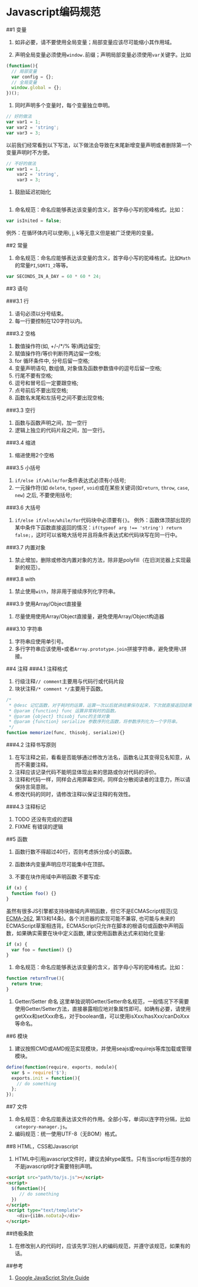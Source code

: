 Javascript编码规范
===

##1 变量

1. 如非必要，请不要使用全局变量；局部变量应该尽可能缩小其作用域。

1. 声明全局变量必须使用`window.`前缀；声明局部变量必须使用`var`关键字。比如  
```js
(function(){
  // 局部变量
  var config = {};
  // 全局变量
  window.global = {};
})();
```
1. 同时声明多个变量时，每个变量独立申明。
```js
// 好的做法
var var1 = 1;
var var2 = 'string';
var var3 = 3;
```
以前我们经常看到以下写法，以下做法会导致在末尾新增变量声明或者删除第一个变量声明时不方便。
```js
// 不好的做法
var var1 = 1,
    var2 = 'string',
    var3 = 3;
```
1. 鼓励延迟初始化
```js
```
1. 命名规范：命名应能够表达该变量的含义，首字母小写的驼峰格式。比如：
```js
var isInited = false;
```
例外：在循环体内可以使用i, j, k等无意义但是被广泛使用的变量。

##2 常量
1. 命名规范：命名应能够表达该变量的含义，首字母小写的驼峰格式。比如`Math`的常量`PI`,`SQRT1_2`等等。

```js
var SECONDS_IN_A_DAY = 60 * 60 * 24;
```

##3 语句

###3.1 行
1. 语句必须以分号结束。
1. 每一行要控制在120字符以内。

###3.2 空格
1. 数值操作符(如, +/-/*/% 等)两边留空;
2. 赋值操作符/等价判断符两边留一空格;
3. for 循环条件中, 分号后留一空格;
4. 变量声明语句, 数组值, 对象值及函数参数值中的逗号后留一空格;
5. 行尾不要有空格;
6. 逗号和冒号后一定要跟空格;
7. 点号前后不要出现空格;
8. 函数名末尾和左括号之间不要出现空格;

###3.3 空行
1. 函数与函数声明之间，加一空行
1. 逻辑上独立的代码片段之间，加一空行。

###3.4 缩进
1. 缩进使用2个空格

###3.5 小括号
1. `if/else if/while/for`条件表达式必须有小括号;
1. 一元操作符(如 `delete`, `typeof`, `void`)或在某些关键词(如`return`, `throw`, `case`, `new`) 之后, 不要使用括号;

###3.6 大括号
1. `if/else if/else/while/for`代码块中必须要有`{}`。
例外：函数体顶部出现的某中条件下函数直接返回的情况：`if(typeof arg !== 'string') return false;`，这时可以省略大括号并且将条件表达式和代码块写在同一行中。

###3.7 内置对象
1. 禁止增加，删除或修改内置对象的方法，除非是polyfill（在旧浏览器上实现最新的规范）。

###3.8 with
1. 禁止使用`with`，除非用于接续序列化字符串。

###3.9 使用Array/Object直接量
1. 尽量使用使用Array/Object直接量，避免使用Array/Object构造器

###3.10 字符串
1. 字符串应使用单引号。
1. 多行字符串应该使用`+`或者`Array.prototype.join`拼接字符串，避免使用`\`拼接。


##4 注释
###4.1 注释格式
1. 行级注释`// comment`主要用与代码行或代码片段
2. 块状注释`/* comment */`主要用于函数。
```js
/*
 * @desc 记忆函数，对于耗时的运算，运算一次以后就讲结果保存起来，下次就直接返回结果。
 * @param {function} func 运算非常耗时的函数。
 * @param {object} thisobj func的主体对象
 * @param {function} serialize 参数序列化函数，将参数序列化为一个字符串。
 */
function memorize(func, thisobj, serialize){}
```

###4.2 注释书写原则
1. 在写注释之前，看看是否能够通过修改方法名，函数名让其变得见名知意，从而不需要注释。
1. 注释应该记录代码不能明显体现出来的思路或你对代码的评价。
1. 注释和代码一样，同样会占用屏幕空间，同样会分散阅读者的注意力，所以请保持言简意赅。
1. 修改代码的同时，请修改注释以保证注释的有效性。

###4.3 注释标记
1. TODO 还没有完成的逻辑
1. FIXME 有错误的逻辑

##5 函数
1. 函数行数不得超过40行，否则考虑拆分成小的函数。

1. 函数体内变量声明应尽可能集中在顶部。

1. 不要在块作用域中声明函数
不要写成:
```js
if (x) {
  function foo() {}
}
```
虽然有很多JS引擎都支持块做域内声明函数，但它不是ECMAScript规范(见[ECMA-262](http://www.ecma-international.org/publications/standards/Ecma-262.htm), 第13和14条)。各个浏览器的实现可能不兼容, 也可能与未来的ECMAScript草案相违背。ECMAScript只允许在脚本的根语句或函数中声明函数，如果确实需要在块中定义函数, 建议使用函数表达式来初始化变量:
```js
if (x) {
  var foo = function() {}
}
```

1. 命名规范：命名应能够表达该变量的含义，首字母小写的驼峰格式。比如：
```js
function returnTrue(){
  return true;
}
```

1. Getter/Setter 命名
这里单独说明Getter/Setter命名规范，一般情况下不需要使用Getter/Setter方法，直接暴露相应地对象属性即可。如确有必要，请使用getXxx和setXxx命名，对于boolean值，可以使用isXxx/hasXxx/canDoXxx等命名。


##6 模块
1. 建议按照CMD或AMD规范实现模块，并使用seajs或requirejs等库加载或管理模块。
```js
define(function(require, exports, module){
  var $ = require('$');
  exports.init = function(){
    // do something
  };
});
```

##7 文件
1. 命名规范：命名应能表达该文件的作用。全部小写，单词以连字符分隔，比如`category-manager.js`。
1. 编码规范：统一使用UTF-8（无BOM）格式。

##8 HTML，CSS和Javascript
1. HTML中引用javascript文件时，建议去掉type属性。只有当script标签存放的不是javascript时才需要特别声明。
```html
<script src="path/to/js.js"></script>
<script>
  $(function(){
     // do something
  })
</script>
<script type="text/template">
	<div>{i18n.noData}</div>
</script>
```

##终极条款
1. 在修改别人的代码时，应该先学习别人的编码规范，并遵守该规范，如果有的话。

##参考
1. [Google JavaScript Style Guide](http://google-styleguide.googlecode.com/svn/trunk/javascriptguide.xml)
